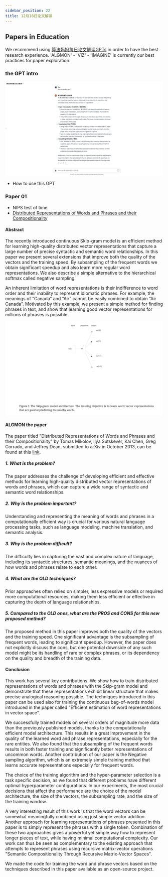 ```yaml
---
sidebar_position: 22
title: 12月18日论文解读
---
```


## Papers in Education 

We recommend using [算法妈妈每日论文解读GPTs](https://chat.openai.com/g/g-d85WVbueb-suan-fa-ma-ma-mei-ri-lun-wen-jie-du) in order to have the best research experience. 'ALGMON' - 'VIZ' - 'IMAGINE' is currently our best practices for paper exploration.

### the GPT intro

![](./20231216/gpt/how.png)
* How to use this GPT

### Paper 01
* NIPS test of time
* [Distributed Representations of Words and Phrases and their Compositionality](https://ar5iv.labs.arxiv.org/html/1310.4546)

#### Abstract
The recently introduced continuous Skip-gram model is an efficient method for learning high-quality distributed vector representations that capture a large number of precise syntactic and semantic word relationships. In this paper we present several extensions that improve both the quality of the vectors and the training speed. By subsampling of the frequent words we obtain significant speedup and also learn more regular word representations. We also describe a simple alternative to the hierarchical softmax called negative sampling.

An inherent limitation of word representations is their indifference to word order and their inability to represent idiomatic phrases. For example, the meanings of “Canada” and “Air” cannot be easily combined to obtain “Air Canada”. Motivated by this example, we present a simple method for finding phrases in text, and show that learning good vector representations for millions of phrases is possible.

![](./20231218/fig.1.png)

#### ALGMON the paper
The paper titled "Distributed Representations of Words and Phrases and their Compositionality" by Tomas Mikolov, Ilya Sutskever, Kai Chen, Greg Corrado, and Jeffrey Dean, submitted to arXiv in October 2013, can be found at this [link](https://ar5iv.labs.arxiv.org/html/1310.4546)​​.

##### 1. What is the problem?
The paper addresses the challenge of developing efficient and effective methods for learning high-quality distributed vector representations of words and phrases, which can capture a wide range of syntactic and semantic word relationships.

##### 2. Why is the problem important?
Understanding and representing the meaning of words and phrases in a computationally efficient way is crucial for various natural language processing tasks, such as language modeling, machine translation, and semantic analysis.

##### 3. Why is the problem difficult?
The difficulty lies in capturing the vast and complex nature of language, including its syntactic structures, semantic meanings, and the nuances of how words and phrases relate to each other.

##### 4. What are the OLD techniques?
Prior approaches often relied on simpler, less expressive models or required more computational resources, making them less efficient or effective in capturing the depth of language relationships.

##### 5. Compared to the OLD ones, what are the PROS and CONS for this new proposed method?
The proposed method in this paper improves both the quality of the vectors and the training speed. One significant advantage is the subsampling of frequent words, leading to significant speedup. However, the paper does not explicitly discuss the cons, but one potential downside of any such model might be its handling of rare or complex phrases, or its dependency on the quality and breadth of the training data.

#### Conclusion
This work has several key contributions. We show how to train distributed representations of words and phrases with the Skip-gram model and demonstrate that these representations exhibit linear structure that makes precise analogical reasoning possible. The techniques introduced in this paper can be used also for training the continuous bag-of-words model introduced in the paper called "Efficient estimation of word representations in vector space".

We successfully trained models on several orders of magnitude more data than the previously published models, thanks to the computationally efficient model architecture. This results in a great improvement in the quality of the learned word and phrase representations, especially for the rare entities. We also found that the subsampling of the frequent words results in both faster training and significantly better representations of uncommon words. Another contribution of our paper is the Negative sampling algorithm, which is an extremely simple training method that learns accurate representations especially for frequent words.

The choice of the training algorithm and the hyper-parameter selection is a task specific decision, as we found that different problems have different optimal hyperparameter configurations. In our experiments, the most crucial decisions that affect the performance are the choice of the model architecture, the size of the vectors, the subsampling rate, and the size of the training window.

A very interesting result of this work is that the word vectors can be somewhat meaningfully combined using just simple vector addition. Another approach for learning representations of phrases presented in this paper is to simply represent the phrases with a single token. Combination of these two approaches gives a powerful yet simple way how to represent longer pieces of text, while having minimal computational complexity. Our work can thus be seen as complementary to the existing approach that attempts to represent phrases using recursive matrix-vector operations "Semantic Compositionality Through Recursive Matrix-Vector Spaces".

We made the code for training the word and phrase vectors based on the techniques described in this paper available as an open-source project.